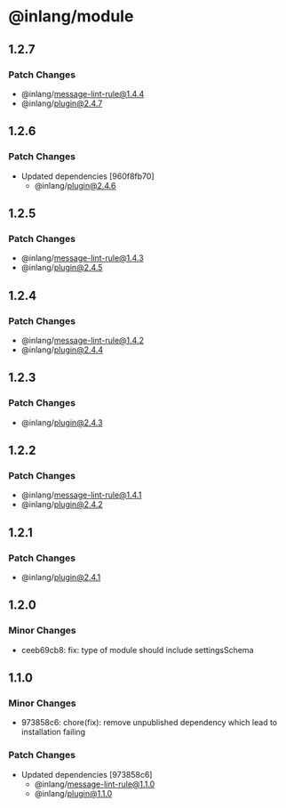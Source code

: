 # @inlang/module

## 1.2.7

### Patch Changes

- @inlang/message-lint-rule@1.4.4
- @inlang/plugin@2.4.7

## 1.2.6

### Patch Changes

- Updated dependencies [960f8fb70]
  - @inlang/plugin@2.4.6

## 1.2.5

### Patch Changes

- @inlang/message-lint-rule@1.4.3
- @inlang/plugin@2.4.5

## 1.2.4

### Patch Changes

- @inlang/message-lint-rule@1.4.2
- @inlang/plugin@2.4.4

## 1.2.3

### Patch Changes

- @inlang/plugin@2.4.3

## 1.2.2

### Patch Changes

- @inlang/message-lint-rule@1.4.1
- @inlang/plugin@2.4.2

## 1.2.1

### Patch Changes

- @inlang/plugin@2.4.1

## 1.2.0

### Minor Changes

- ceeb69cb8: fix: type of module should include settingsSchema

## 1.1.0

### Minor Changes

- 973858c6: chore(fix): remove unpublished dependency which lead to installation failing

### Patch Changes

- Updated dependencies [973858c6]
  - @inlang/message-lint-rule@1.1.0
  - @inlang/plugin@1.1.0
